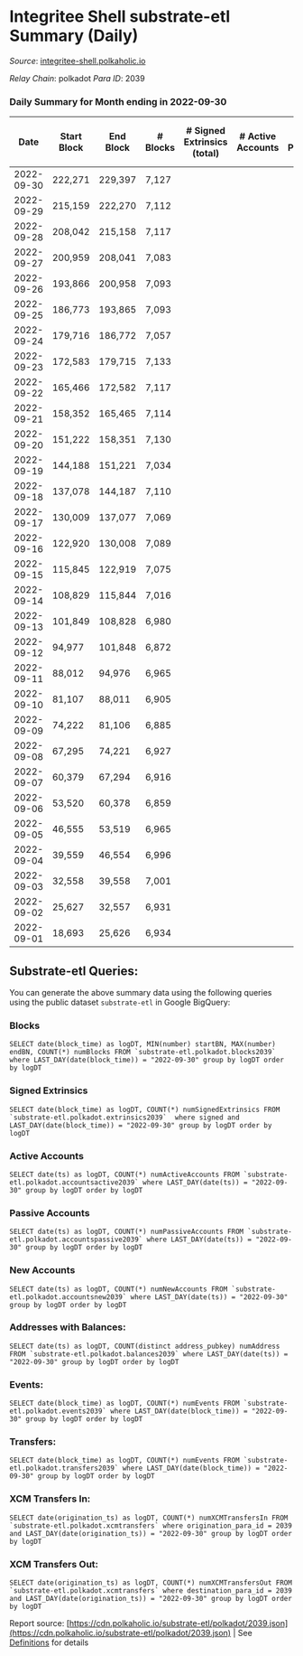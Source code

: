 # Integritee Shell substrate-etl Summary (Daily)

_Source_: [integritee-shell.polkaholic.io](https://integritee-shell.polkaholic.io)

*Relay Chain*: polkadot
*Para ID*: 2039



### Daily Summary for Month ending in 2022-09-30


| Date | Start Block | End Block | # Blocks | # Signed Extrinsics (total) | # Active Accounts | # Passive | # New | # Addresses with Balances | # Events | # Transfers | # XCM Transfers In | # XCM Transfers Out | Issues | 
| ---- | ----------- | --------- | -------- | --------------------------- | ----------------- | --------- | ----- | ------------------------- | -------- | ----------- | ------------------ | ------------------- | ------ |
| 2022-09-30 | 222,271 | 229,397 | 7,127 |  |  |  |  | 1 | 14,254 |   |   |   |  |
| 2022-09-29 | 215,159 | 222,270 | 7,112 |  |  |  |  |  | 14,224 |   |   |   |  |
| 2022-09-28 | 208,042 | 215,158 | 7,117 |  |  |  |  |  | 14,234 |   |   |   |  |
| 2022-09-27 | 200,959 | 208,041 | 7,083 |  |  |  |  |  | 14,166 |   |   |   |  |
| 2022-09-26 | 193,866 | 200,958 | 7,093 |  |  |  |  |  | 14,186 |   |   |   |  |
| 2022-09-25 | 186,773 | 193,865 | 7,093 |  |  |  |  |  | 14,186 |   |   |   |  |
| 2022-09-24 | 179,716 | 186,772 | 7,057 |  |  |  |  |  | 14,114 |   |   |   |  |
| 2022-09-23 | 172,583 | 179,715 | 7,133 |  |  |  |  |  | 14,266 |   |   |   |  |
| 2022-09-22 | 165,466 | 172,582 | 7,117 |  |  |  |  |  | 14,234 |   |   |   |  |
| 2022-09-21 | 158,352 | 165,465 | 7,114 |  |  |  |  |  | 14,228 |   |   |   |  |
| 2022-09-20 | 151,222 | 158,351 | 7,130 |  |  |  |  |  | 14,260 |   |   |   |  |
| 2022-09-19 | 144,188 | 151,221 | 7,034 |  |  |  |  |  | 14,068 |   |   |   |  |
| 2022-09-18 | 137,078 | 144,187 | 7,110 |  |  |  |  |  | 14,220 |   |   |   |  |
| 2022-09-17 | 130,009 | 137,077 | 7,069 |  |  |  |  |  | 14,138 |   |   |   |  |
| 2022-09-16 | 122,920 | 130,008 | 7,089 |  |  |  |  |  | 14,178 |   |   |   |  |
| 2022-09-15 | 115,845 | 122,919 | 7,075 |  |  |  |  |  | 14,150 |   |   |   |  |
| 2022-09-14 | 108,829 | 115,844 | 7,016 |  |  |  |  |  | 14,032 |   |   |   |  |
| 2022-09-13 | 101,849 | 108,828 | 6,980 |  |  |  |  |  | 13,960 |   |   |   |  |
| 2022-09-12 | 94,977 | 101,848 | 6,872 |  |  |  |  |  | 13,744 |   |   |   |  |
| 2022-09-11 | 88,012 | 94,976 | 6,965 |  |  |  |  |  | 13,930 |   |   |   |  |
| 2022-09-10 | 81,107 | 88,011 | 6,905 |  |  |  |  |  | 13,810 |   |   |   |  |
| 2022-09-09 | 74,222 | 81,106 | 6,885 |  |  |  |  |  | 13,770 |   |   |   |  |
| 2022-09-08 | 67,295 | 74,221 | 6,927 |  |  |  |  |  | 13,854 |   |   |   |  |
| 2022-09-07 | 60,379 | 67,294 | 6,916 |  |  |  |  |  | 13,832 |   |   |   |  |
| 2022-09-06 | 53,520 | 60,378 | 6,859 |  |  |  |  |  | 13,718 |   |   |   |  |
| 2022-09-05 | 46,555 | 53,519 | 6,965 |  |  |  |  |  | 13,930 |   |   |   |  |
| 2022-09-04 | 39,559 | 46,554 | 6,996 |  |  |  |  |  | 13,992 |   |   |   |  |
| 2022-09-03 | 32,558 | 39,558 | 7,001 |  |  |  |  |  | 14,002 |   |   |   |  |
| 2022-09-02 | 25,627 | 32,557 | 6,931 |  |  |  |  |  | 13,862 |   |   |   |  |
| 2022-09-01 | 18,693 | 25,626 | 6,934 |  |  |  |  |  | 13,868 |   |   |   |  |

## Substrate-etl Queries:
You can generate the above summary data using the following queries using the public dataset `substrate-etl` in Google BigQuery:


### Blocks
```
SELECT date(block_time) as logDT, MIN(number) startBN, MAX(number) endBN, COUNT(*) numBlocks FROM `substrate-etl.polkadot.blocks2039`  where LAST_DAY(date(block_time)) = "2022-09-30" group by logDT order by logDT
```


### Signed Extrinsics
```
SELECT date(block_time) as logDT, COUNT(*) numSignedExtrinsics FROM `substrate-etl.polkadot.extrinsics2039`  where signed and LAST_DAY(date(block_time)) = "2022-09-30" group by logDT order by logDT
```


### Active Accounts
```
SELECT date(ts) as logDT, COUNT(*) numActiveAccounts FROM `substrate-etl.polkadot.accountsactive2039` where LAST_DAY(date(ts)) = "2022-09-30" group by logDT order by logDT
```


### Passive Accounts
```
SELECT date(ts) as logDT, COUNT(*) numPassiveAccounts FROM `substrate-etl.polkadot.accountspassive2039` where LAST_DAY(date(ts)) = "2022-09-30" group by logDT order by logDT
```


### New Accounts
```
SELECT date(ts) as logDT, COUNT(*) numNewAccounts FROM `substrate-etl.polkadot.accountsnew2039` where LAST_DAY(date(ts)) = "2022-09-30" group by logDT order by logDT
```


### Addresses with Balances:
```
SELECT date(ts) as logDT, COUNT(distinct address_pubkey) numAddress FROM `substrate-etl.polkadot.balances2039` where LAST_DAY(date(ts)) = "2022-09-30" group by logDT order by logDT
```


### Events:
```
SELECT date(block_time) as logDT, COUNT(*) numEvents FROM `substrate-etl.polkadot.events2039` where LAST_DAY(date(block_time)) = "2022-09-30" group by logDT order by logDT
```


### Transfers:
```
SELECT date(block_time) as logDT, COUNT(*) numEvents FROM `substrate-etl.polkadot.transfers2039` where LAST_DAY(date(block_time)) = "2022-09-30" group by logDT order by logDT
```


### XCM Transfers In:
```
SELECT date(origination_ts) as logDT, COUNT(*) numXCMTransfersIn FROM `substrate-etl.polkadot.xcmtransfers` where origination_para_id = 2039 and LAST_DAY(date(origination_ts)) = "2022-09-30" group by logDT order by logDT
```


### XCM Transfers Out:
```
SELECT date(origination_ts) as logDT, COUNT(*) numXCMTransfersOut FROM `substrate-etl.polkadot.xcmtransfers` where destination_para_id = 2039 and LAST_DAY(date(origination_ts)) = "2022-09-30" group by logDT order by logDT
```



Report source: [https://cdn.polkaholic.io/substrate-etl/polkadot/2039.json](https://cdn.polkaholic.io/substrate-etl/polkadot/2039.json) | See [Definitions](/DEFINITIONS.md) for details
